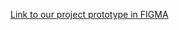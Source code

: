 [Link to our project prototype in FIGMA](https://www.figma.com/file/F7XyaVBgY6w7vPBBRFQpOz/Ioan_BangShack?node-id=0%3A1)
